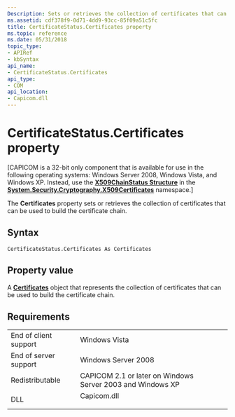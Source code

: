 ```yaml
---
Description: Sets or retrieves the collection of certificates that can be used to build the certificate chain.
ms.assetid: cdf378f9-0d71-4dd9-93cc-85f09a51c5fc
title: CertificateStatus.Certificates property
ms.topic: reference
ms.date: 05/31/2018
topic_type:
- APIRef
- kbSyntax
api_name:
- CertificateStatus.Certificates
api_type:
- COM
api_location:
- Capicom.dll
---
```


# CertificateStatus.Certificates property

\[CAPICOM is a 32-bit only component that is available for use in the following operating systems: Windows Server 2008, Windows Vista, and Windows XP. Instead, use the [**X509ChainStatus Structure**](/dotnet/api/system.security.cryptography.x509certificates.x509chainstatus?view=netcore-3.1) in the [**System.Security.Cryptography.X509Certificates**](/dotnet/api/system.security.cryptography.x509certificates.publickey.-ctor?view=netcore-3.1) namespace.\]

The **Certificates** property sets or retrieves the collection of certificates that can be used to build the certificate chain.

## Syntax


```VB
CertificateStatus.Certificates As Certificates
```



## Property value

A [**Certificates**](certificates.md) object that represents the collection of certificates that can be used to build the certificate chain.

## Requirements



|                                  |                                                                                        |
|----------------------------------|----------------------------------------------------------------------------------------|
| End of client support<br/> | Windows Vista<br/>                                                               |
| End of server support<br/> | Windows Server 2008<br/>                                                         |
| Redistributable<br/>       | CAPICOM 2.1 or later on Windows Server 2003 and Windows XP<br/>                  |
| DLL<br/>                   | <dl> <dt>Capicom.dll</dt> </dl> |



 

 